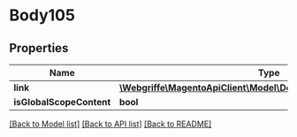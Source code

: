 # Body105

## Properties
Name | Type | Description | Notes
------------ | ------------- | ------------- | -------------
**link** | [**\Webgriffe\MagentoApiClient\Model\DownloadableDataLinkInterface**](DownloadableDataLinkInterface.md) |  | 
**isGlobalScopeContent** | **bool** |  | [optional] 

[[Back to Model list]](../README.md#documentation-for-models) [[Back to API list]](../README.md#documentation-for-api-endpoints) [[Back to README]](../README.md)


